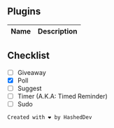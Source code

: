 ## Plugins
| Name            | Description        |
| --------------- |:------------------:|


## Checklist
- [ ] Giveaway
- [x] Poll
- [ ] Suggest
- [ ] Timer (A.K.A: Timed Reminder)
- [ ] Sudo

`Created with ❤️ by HashedDev`
